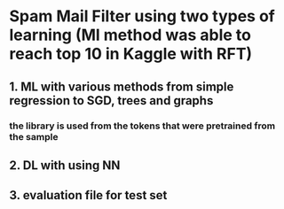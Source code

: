 # Spam Mail Filter using two types of learning (Ml method was able to reach top 10 in Kaggle with RFT)

## 1. ML with various methods from simple regression to SGD, trees and graphs

###     the library is used from the tokens that were pretrained from the sample

## 2. DL with using NN 

## 3. evaluation file for test set
